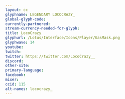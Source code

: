 ```yaml
---
layout: cc
glyphname: LEGENDARY LOCOCRAZY_
global-glyph-code:
currently-partnered:
stream-currency-needed-for-glyph:
title: LocoCrazy
glyphurl: /Lotus/Interface/Icons/Player/GasMask.png
glyphwave: 14
youtube:
twitch:
twitter: https://twitter.com/LocoCrazy__
discord:
other-site:
primary-language:
facebook:
mixer:
ccid: 115
alt-names: lococrazy_
---
```

